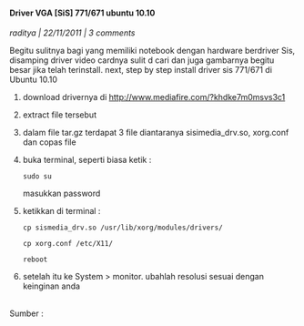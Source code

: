 #### Driver VGA [SiS] 771/671 ubuntu 10.10
_raditya | 22/11/2011 | 3 comments_

Begitu sulitnya bagi yang memiliki notebook dengan hardware berdriver Sis, disamping driver video cardnya sulit d cari dan juga gambarnya begitu besar jika telah terinstall.
next, step by step install driver sis 771/671 di Ubuntu 10.10

1. download drivernya di <http://www.mediafire.com/?khdke7m0msvs3c1>

2. extract file tersebut

3. dalam file tar.gz terdapat 3 file diantaranya sisimedia_drv.so, xorg.conf dan copas file

4. buka terminal, seperti biasa ketik :
    ```
    sudo su

    ```
    masukkan password

5. ketikkan di terminal :
    ```
    cp sismedia_drv.so /usr/lib/xorg/modules/drivers/

    cp xorg.conf /etc/X11/

    reboot
    ```

6. setelah itu ke System > monitor. ubahlah resolusi sesuai dengan keinginan anda

<br>
Sumber : <http://ubuntugeek.com>